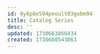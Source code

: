```yaml
---
id: 0y6p8e594peoult03gobm94
title: Catalog Series
desc: ''
updated: 1730663860434
created: 1730660543063
---
```

